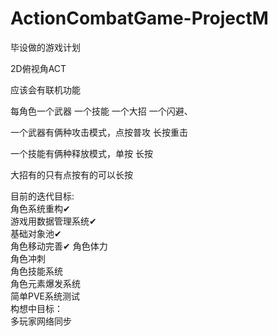 # ActionCombatGame-ProjectM
毕设做的游戏计划  

2D俯视角ACT  

应该会有联机功能  

每角色一个武器 一个技能 一个大招 一个闪避、  

一个武器有俩种攻击模式，点按普攻 长按重击  

一个技能有俩种释放模式，单按 长按  

大招有的只有点按有的可以长按  

目前的迭代目标:  
    角色系统重构✔  
    游戏用数据管理系统✔  
    基础对象池✔  
    角色移动完善✔
    角色体力  
    角色冲刺  
    角色技能系统   
    角色元素爆发系统  
    简单PVE系统测试  
构想中目标：  
    多玩家网络同步  
    
    
    

